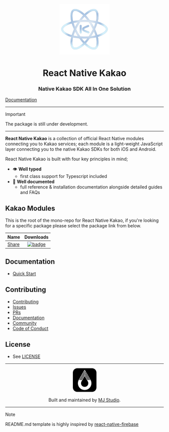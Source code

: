 <p align="center">
  <a href="https://mj-studio-library.github.io/react-native-kakao/">
    <img width="160px" src="https://raw.githubusercontent.com/mym0404/image-archive/master/202404201234177.webp"><br/>
  </a>
  <h1 align="center">React Native Kakao</h1>
  <h3 align="center">Native Kakao SDK All In One Solution</h3>
</p>
<a href="https://mj-studio-library.github.io/react-native-kakao/">Documentation</a>

---

>[!IMPORTANT]
> The package is still under development.

---

**React Native Kakao** is a collection of official React Native modules connecting you to Kakao
services; each module is a light-weight JavaScript layer connecting you to the native Kakao SDKs for
both iOS and Android.

React Native Kakao is built with four key principles in mind;

- 👁 **Well typed**
  - first class support for Typescript included
- 📄 **Well documented**
  - full reference & installation documentation alongside detailed guides and FAQs

## Kakao Modules

This is the root of the mono-repo for React Native Kakao, if you're looking for a specific package
please select the package link from below.

[//]: # (The main package that you interface with is `App` &#40;`@react-native-kakao/app`&#41;)

| Name                     |                                                                           Downloads                                                                           |                                                                                        
|--------------------------|:-------------------------------------------------------------------------------------------------------------------------------------------------------------:| 
| [Share](/packages/share) | [![badge](https://img.shields.io/npm/dm/@react-native-kakao/share.svg?style=for-the-badge&logo=npm)](https://www.npmjs.com/package/@react-native-kakao/share) |

## Documentation

- [Quick Start](https://mj-studio-library.github.io/react-native-kakao/)

## Contributing

- [Contributing](https://github.com/invertase/react-native-kakao/blob/main/CONTRIBUTING.md)
- [Issues](https://github.com/invertase/react-native-kakao/issues)
- [PRs](https://github.com/invertase/react-native-kakao/pulls)
- [Documentation](https://mj-studio-library.github.io/react-native-kakao/)
- [Community](https://github.com/invertase/react-native-kakao/blob/main/CONTRIBUTING.md)
- [Code of Conduct](https://github.com/mj-studio-library/react-native-kakao/blob/main/CODE_OF_CONDUCT.md)

## License

- See [LICENSE](/LICENSE)

---

<p align="center">
  <a href="https://mjstudio.net/">
    <img width="75px" src="https://raw.githubusercontent.com/mym0404/image-archive/master/202404201239152.webp">
  </a>
  <p align="center">
    Built and maintained by <a href="https://mjstudio.net/">MJ Studio</a>.
  </p>
</p>

---

> [!NOTE]
> README.md template is highly inspired
> by [react-native-firebase](https://github.com/invertase/react-native-firebase)
